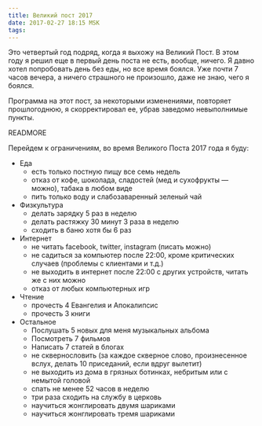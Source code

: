 ```yaml
---
title: Великий пост 2017
date: 2017-02-27 18:15 MSK
tags:
---
```


Это четвертый год подряд, когда я выхожу на Великий Пост. В этом году я решил еще в первый день поста не есть, вообще,
ничего. Я давно хотел попробовать день без еды, но все время боялся. Уже почти 7 часов вечера, а ничего страшного не
произошло, даже не знаю, чего я боялся.

Программа на этот пост, за некоторыми изменениями, повторяет прошлогоднюю, я скорректировал ее, убрав заведомо
невыполнимые пункты.

READMORE

Перейдем к ограничениям, во время Великого Поста 2017 года я буду:

* Еда
  * есть только постную пищу все семь недель
  * отказ от кофе, шоколада, сладостей (мед и сухофрукты — можно), табака в любом виде
  * пить только воду и слабозаваренный зеленый чай
* Физкультура
  * делать зарядку 5 раз в неделю
  * делать растяжку 30 минут 3 раза в неделю
  * сходить в баню хотя бы 6 раз
* Интернет
  * не читать facebook, twitter, instagram (писать можно)
  * не садиться за компьютер после 22:00, кроме критических случаев (проблемы с клиентами и т.д.)
  * не выходить в интернет после 22:00 с других устройств, читать же с них можно
  * отказ от любых компьютерных игр
* Чтение
  * прочесть 4 Евангелия и Апокалипсис
  * прочесть 3 книги
* Остальное
  * Послушать 5 новых для меня музыкальных альбома
  * Посмотреть 7 фильмов
  * Написать 7 статей в блогах
  * не сквернословить (за каждое скверное слово, произнесенное вслух, делать 10 приседаний, если вдруг вылетит)
  * не выходить из дома в грязных ботинках, небритым или с немытой головой
  * спать не менее 52 часов в неделю
  * три раза сходить на службу в церковь
  * научиться жонглировать двумя шариками
  * научиться жонглировать тремя шариками
